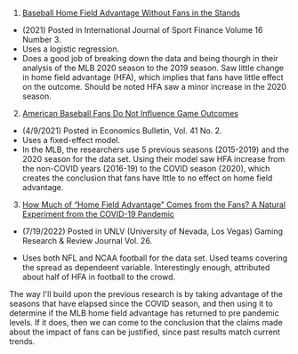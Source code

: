 1. [Baseball Home Field Advantage Without Fans in the Stands](https://web.s.ebscohost.com/ehost/detail/detail?vid=0&sid=feb34e80-fe84-4937-9fa9-142d3d7445b2%40redis&bdata=JkF1dGhUeXBlPXNzbyZzaXRlPWVob3N0LWxpdmUmc2NvcGU9c2l0ZQ%3d%3d#db=ofm&AN=152195355)
- (2021) Posted in International Journal of Sport Finance Volume 16 Number 3. 
- Uses a logistic regression. 
- Does a good job of breaking down the data and being thourgh in their analysis of the MLB 2020 season to the 2019 season. Saw little change in home field advantage (HFA), which implies that fans have little effect on the outcome. Should be noted HFA saw a minor increase in the 2020 season.
2. [American Baseball Fans Do Not Influence Game Outcomes](http://www.accessecon.com/Pubs/EB/2021/Volume41/EB-21-V41-I2-P67.pdf)
- (4/9/2021) Posted in Economics Bulletin, Vol. 41 No. 2. 
- Uses a fixed-effect model.
- In the MLB, the researchers use 5 previous seasons (2015-2019) and the 2020 season for the data set. Using their model saw HFA increase from the non-COVID years (2016-19) to the COVID season (2020), which creates the conclusion that fans have lttle to no effect on home field advantage.
3. [How Much of “Home Field Advantage” Comes from the Fans? A Natural Experiment from the COVID-19 Pandemic](https://digitalscholarship.unlv.edu/cgi/viewcontent.cgi?article=1468&context=grrj)
- (7/19/2022) Posted in UNLV (University of Nevada, Los Vegas) Gaming Research & Review Journal Vol. 26.

- Uses both NFL and NCAA football for the data set. Used teams covering the spread as dependeent variable. Interestingly enough, attributed about half of HFA in football to the crowd. 


The way I'll build upon the previous research is by taking advantage of the seasons that have elapsed since the COVID season, and then using it to determine if the MLB home field advantage has returned to pre pandemic levels. If it does, then we can come to the conclusion that the claims made about the impact of fans can be justified, since past results match current trends.

